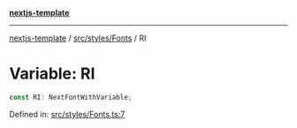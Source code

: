 [**nextjs-template**](../../../../README.md)

---

[nextjs-template](../../../../README.md) / [src/styles/Fonts](../README.md) / RI

# Variable: RI

```ts
const RI: NextFontWithVariable;
```

Defined in: [src/styles/Fonts.ts:7](https://github.com/Its-Satyajit/nextjs-template/blob/a020f2e64682696d16eea8be5c54d400aa09764e/src/styles/Fonts.ts#L7)
